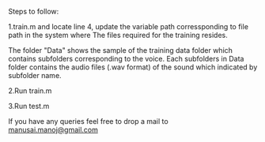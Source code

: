 Steps to follow:

1.train.m and locate line 4, update the variable path corressponding to file path in the system where The files required for the training resides. 

The folder "Data" shows the sample of the training data folder which contains subfolders corresponding to the voice. Each subfolders in Data folder contains the audio files (.wav format) of the sound which indicated by subfolder name.

2.Run train.m

3.Run test.m

If you have any queries feel free to drop a mail to manusai.manoj@gmail.com 
